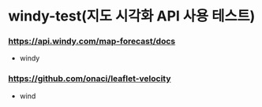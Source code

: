 # windy-test(지도 시각화 API 사용 테스트)
### https://api.windy.com/map-forecast/docs
- windy

### https://github.com/onaci/leaflet-velocity
- wind

